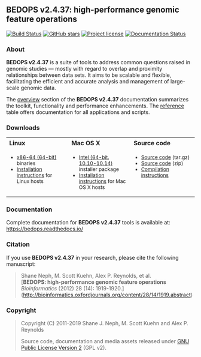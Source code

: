 ## BEDOPS v2.4.37: high-performance genomic feature operations ##

[![Build Status](https://travis-ci.org/bedops/bedops.svg?branch=master)](https://travis-ci.org/bedops/bedops) [![GitHub stars](https://img.shields.io/github/stars/bedops/bedops.svg)](https://github.com/bedops/bedops/stargazers) [![Project license](https://img.shields.io/badge/license-GPLv2-blue.svg)](https://github.com/bedops/bedops/blob/master/LICENSE) [![Documentation Status](https://readthedocs.org/projects/bedops/badge/?version=latest)](https://readthedocs.org/projects/bedops/?badge=latest)

<!-- <img src="http://bedops.readthedocs.io/en/latest/_static/logo_with_label_v2.png" align="right" style="max-width:33%" /> -->

### About ###

**BEDOPS v2.4.37** is a suite of tools to address common questions raised in genomic studies — mostly with regard to overlap and proximity relationships between data sets. It aims to be scalable and flexible, facilitating the efficient and accurate analysis and management of large-scale genomic data. 

The <a href="https://bedops.readthedocs.io/en/latest/content/overview.html#overview">overview</a> section of the **BEDOPS v2.4.37** documentation summarizes the toolkit, functionality and performance enhancements. The <a href="https://bedops.readthedocs.io/en/latest/index.html#reference">reference</a> table offers documentation for all applications and scripts.


### Downloads ###

<table width="100%">
<tr>
<th width="33%" align="left">
Linux
</th>
<th width="33%" align="left">
Mac OS X
</th>
<th width="34%" align="left">
Source code
</th>
</tr>
<tr>
<td valign="top">
<ul style="list-style-type:square; font-size:smaller; margin-left:0; margin-right:0px; padding-right:0px; padding-left:20px;">
<li><a href="https://github.com/bedops/bedops/releases/download/v2.4.37/bedops_linux_x86_64-v2.4.37.tar.bz2">x86-64 (64-bit)</a> binaries</li>
<li><a href="http://bedops.readthedocs.io/en/latest/content/installation.html#linux">Installation instructions</a> for Linux hosts</li>
</ul>
</td>
<td valign="top">
<ul style="list-style-type:square; font-size:smaller; margin-left:0; margin-right:0px; padding-right:0px; padding-left:20px;">
<li><a href="https://github.com/bedops/bedops/releases/download/v2.4.37/BEDOPS.2.4.37.pkg.zip">Intel (64-bit, 10.10-10.14)</a> installer package</li>
<li><a href="http://bedops.readthedocs.io/en/latest/content/installation.html#mac-os-x">Installation instructions</a> for Mac OS X hosts</li>
</ul>
</td>
<td valign="top">
<ul style="list-style-type:square; font-size:smaller; margin-left:0; margin-right:0px; padding-right:0px; padding-left:20px;">
<li><a href="https://github.com/bedops/bedops/archive/v2.4.37.tar.gz">Source code</a> (tar.gz)</li>
<li><a href="https://github.com/bedops/bedops/archive/v2.4.37.zip">Source code</a> (zip)</li>
<li><a href="http://bedops.readthedocs.io/en/latest/content/installation.html#installation-via-source-code">Compilation instructions</a></li>
</ul>
</td>
</tr>
</table>

### Documentation ###

Complete documentation for **BEDOPS v2.4.37** tools is available at: <a href="https://bedops.readthedocs.io/en/latest/index.html">https://bedops.readthedocs.io/</a>

### Citation ###

If you use **BEDOPS v2.4.37** in your research, please cite the following manuscript:

> Shane Neph, M. Scott Kuehn, Alex P. Reynolds, et al.  
> [**BEDOPS: high-performance genomic feature operations**  
> *Bioinformatics* (2012) 28 (14): 1919-1920.] (http://bioinformatics.oxfordjournals.org/content/28/14/1919.abstract)

### Copyright ###

> Copyright (C) 2011-2019 Shane J. Neph, M. Scott Kuehn and Alex P. Reynolds
>
> Source code, documentation and media assets released under <a href="https://github.com/bedops/bedops/blob/master/LICENSE">GNU Public License Version 2</a> (GPL v2).


